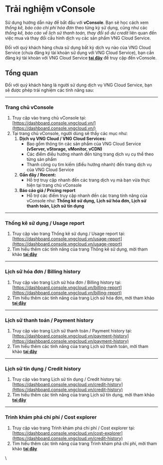 # Trải nghiệm vConsole

Sử dụng hướng dẫn này để bắt đầu với **vConsole**. Bạn sẽ học cách xem _thống kê, báo cáo chi phí hóa đơn_ theo từng kỳ sử dụng, cũng như các _thống kê, báo cáo về lịch sử thanh toán, thay đổi số dư credit_ liên quan đến việc mua và thay đổi cấu hình dịch vụ các sản phẩm VNG Cloud Service.

Đối với quý khách hàng chưa sử dụng bất kỳ dịch vụ nào của VNG Cloud Service (chưa đăng ký tài khoản sử dụng với VNG Cloud Service), bạn cần đăng ký tài khoản với VNG Cloud Service [**tại đây**](https://www.vngcloud.vn/) để truy cập đến vConsole.

## Tổng quan <a href="#trainghiemvconsole-tongquan" id="trainghiemvconsole-tongquan"></a>

Đối với quý khách hàng là người sử dụng dịch vụ VNG Cloud Service, bạn sẽ được phép trải nghiệm các tính năng sau:

***

### **Trang chủ vConsole** <a href="#trainghiemvconsole-trangchuvconsole" id="trainghiemvconsole-trangchuvconsole"></a>

1. Truy cập vào trang chủ vConsole tại: [https://dashboard.console.vngcloud.vn/](https://dashboard.console.vngcloud.vn/)
2. Tại trang chủ vConsole, người dùng sẽ thấy các mục như:
   1. **Dịch vụ VNG Cloud / VNG Cloud Services:**
      * Bao gồm thông tin các sản phẩm của VNG Cloud Service **(vServer, vStorage, vMonitor, vCDN)**
      * Các điểm điều hướng nhanh đến từng trang dịch vụ cụ thể theo từng sản phẩm
      * Thanh công cụ tìm kiếm (điều hướng nhanh) đến trang dịch vụ của VNG Cloud Service
   2. **Gần đây / Recent:**
      * Hỗ trợ truy cập nhanh đến các trang dịch vụ mà bạn vừa thực hiện tại trang chủ vConsole
   3. **Báo cáo giá / Pricing report**
      * Hỗ trợ các điểm truy cập nhanh đến các trang tính năng của vConsole như: **Thống kê sử dụng,** **Lịch sử hóa đơn, Lịch sử thanh toán, Lịch sử tín dụng**

***

### **Thống kê sử dụng / Usage report** <a href="#trainghiemvconsole-thongkesudung-usagereport" id="trainghiemvconsole-thongkesudung-usagereport"></a>

1. Truy cập vào trang Thống kê sử dụng / Usage report tại: [https://dashboard.console.vngcloud.vn/usage-report](https://dashboard.console.vngcloud.vn/usage-report)
2. Tìm hiểu thêm các tính năng của trang Thống kê sử dụng, mời tham khảo [**tại đây**](thong-ke-su-dung.md)

***

### **Lịch sử hóa đơn / Billing history** <a href="#trainghiemvconsole-lichsuhoadon-billinghistory" id="trainghiemvconsole-lichsuhoadon-billinghistory"></a>

1. Truy cập vào trang Lịch sử hóa đơn / Billing history tại: [https://dashboard.console.vngcloud.vn/billing-report](https://dashboard.console.vngcloud.vn/billing-report)
2. Tìm hiểu thêm các tính năng của trang Lịch sử hóa đơn, mời tham khảo [**tại đây**](lich-su-hoa-don.md)

***

### **Lịch sử thanh toán / Payment history** <a href="#trainghiemvconsole-lichsuthanhtoan-paymenthistory" id="trainghiemvconsole-lichsuthanhtoan-paymenthistory"></a>

1. Truy cập vào trang Lịch sử thanh toán / Payment history tại: [https://dashboard.console.vngcloud.vn/payment-history](https://dashboard.console.vngcloud.vn/payment-history)
2. Tìm hiểu thêm các tính năng của trang Lịch sử thanh toán, mời tham khảo [**tại đây**](lich-su-thanh-toan.md)

***

### **Lịch sử tín dụng / Credit history** <a href="#trainghiemvconsole-lichsutindung-credithistory" id="trainghiemvconsole-lichsutindung-credithistory"></a>

1. Truy cập vào trang Lịch sử tín dụng / Credit history tại: [https://dashboard.console.vngcloud.vn/credit-history](https://dashboard.console.vngcloud.vn/credit-history)
2. Tìm hiểu thêm các tính năng của trang Lịch sử tín dụng, mời tham khảo [**tại đây**](lich-su-tin-dung.md)

***

### **Trình khám phá chi phí / Cost explorer** <a href="#trainghiemvconsole-trinhkhamphachiphi-costexplorer" id="trainghiemvconsole-trinhkhamphachiphi-costexplorer"></a>

1. Truy cập vào trang Trình khám phá chi phí / Cost explorer tại: [https://dashboard.console.vngcloud.vn/cost-explorer](https://dashboard.console.vngcloud.vn/credit-history)
2. Tìm hiểu thêm các tính năng của trang Trình khám phá chi phí, mời tham khảo [**tại đây**](trinh-kham-pha-chi-phi.md)

\
